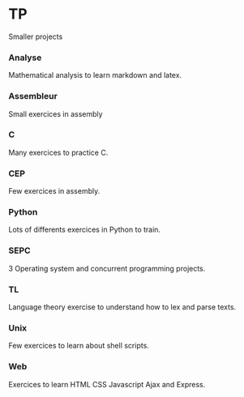 # TP

Smaller projects

### Analyse

Mathematical analysis to learn markdown and latex.

### Assembleur  

Small exercices in assembly

### C

Many exercices to practice C.

### CEP

Few exercices in assembly.

### Python

Lots of differents exercices in Python to train.

### SEPC

3 Operating system and concurrent programming projects.

### TL

Language theory exercise to understand how to lex and parse texts.

### Unix

Few exercices to learn about shell scripts.

### Web

Exercices to learn HTML CSS Javascript Ajax and Express.
